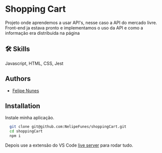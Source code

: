 
# Shopping Cart

Projeto onde aprendemos a usar API's, nesse caso a API do mercado livre.
Front-end ja estava pronto e implementamos o uso da API e como a informação era distribuida na página


## 🛠 Skills
Javascript, HTML, CSS, Jest


## Authors

- [Felipe Nunes](https://github.com/NelipeFunes)


## Installation

Instale minha aplicação.

```bash
  git clone git@github.com:NelipeFunes/shoppingCart.git
  cd shoppingCart
  npm i
```

Depois use a extensão do VS Code [live server](https://marketplace.visualstudio.com/items?itemName=ritwickdey.LiveServer) para rodar tudo.
    
